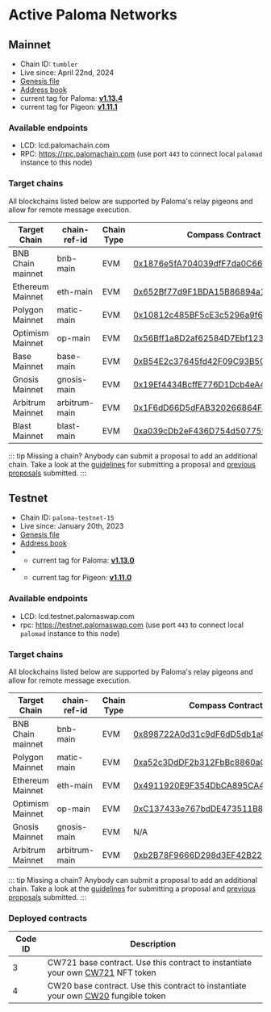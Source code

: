 # Active Paloma Networks

## Mainnet

 - Chain ID: `tumbler`
 - Live since: April 22nd, 2024
 - [Genesis file](https://raw.githubusercontent.com/palomachain/mainnet/master/tumbler/genesis.json) 
 - [Address book](https://raw.githubusercontent.com/palomachain/mainnet/master/tumbler/addrbook.json)
 - current tag for Paloma: [**v1.13.4**](https://github.com/palomachain/paloma/releases/tag/v1.13.4)
 - current tag for Pigeon: [**v1.11.1**](https://github.com/palomachain/pigeon/releases/tag/v1.11.1)


### Available endpoints
- LCD: lcd.palomachain.com
- RPC: https://rpc.palomachain.com (use port `443`  to connect local `palomad` instance to this node)

### Target chains 

All blockchains listed below are supported by Paloma's relay pigeons and allow for remote message execution.

|Target Chain|chain-ref-id|Chain Type|Compass Contract address|Status|
|------------|------------|----------|------------------------|------|
| BNB Chain mainnet| bnb-main | EVM | [0x1876e5fA704039dfF7da0C66d516AFAcBe23c59B](https://bscscan.com/address/0x1876e5fA704039dfF7da0C66d516AFAcBe23c59B) | Live |
| Ethereum Mainnet | eth-main | EVM | [0x652Bf77d9F1BDA15B86894a185E8C22d9c722EB4](https://etherscan.io/address/0x652Bf77d9F1BDA15B86894a185E8C22d9c722EB4) | Live |
| Polygon Mainnet | matic-main| EVM | [0x10812c485BF5cE3c5296a9f603b53344a15cC0cD](https://polygonscan.com/address/0x10812c485BF5cE3c5296a9f603b53344a15cC0cD) | Live |
| Optimism Mainnet | op-main  | EVM | [0x56Bff1a8D2af62584D7Ebf123452b765392e20E3](https://optimistic.etherscan.io/address/0x56Bff1a8D2af62584D7Ebf123452b765392e20E3) | Live |
| Base Mainnet | base-main |    EVM | [0xB54E2c37645fd42F09C93B50B29648a9Cc4F6065](https://basescan.org/address/0xB54E2c37645fd42F09C93B50B29648a9Cc4F6065) | Live |
| Gnosis Mainnet | gnosis-main | EVM | [0x19Ef4434BcffE776D1Dcb4eA4872E5e76eF2034F](https://gnosisscan.io/address/0x19Ef4434BcffE776D1Dcb4eA4872E5e76eF2034F) | Live |
| Arbitrum Mainnet | arbitrum-main | EVM | [0x1F6dD66D5dFAB320266864F09c4a0497ee4b7818](https://arbiscan.io/address/0x1F6dD66D5dFAB320266864F09c4a0497ee4b7818) | Live |
| Blast Mainnet | blast-main | EVM | [0xa039cDb2eF436D754d507759A3f1afFcb9b28e36](https://blastscan.io/address/0xa039cDb2eF436D754d507759A3f1afFcb9b28e36) | Live |


::: tip 
Missing a chain? Anybody can submit a proposal to add an additional chain. Take a look at the [guidelines](https://forum.palomachain.com/t/how-to-create-a-paloma-improvement-proposal-or-pip/64) for submitting a proposal and [previous proposals](https://forum.palomachain.com/c/governance/6) submitted.
:::



## Testnet
 - Chain ID: `paloma-testnet-15`
 - Live since: January 20th, 2023
 - [Genesis file](https://raw.githubusercontent.com/palomachain/testnet/master/paloma-testnet-15/genesis.json)
 - [Address book](https://raw.githubusercontent.com/palomachain/testnet/master/paloma-testnet-15/addrbook.json)
 -  - current tag for Paloma: [**v1.13.0**](https://github.com/palomachain/paloma/releases/tag/v1.13.0)
 -   - current tag for Pigeon: [**v1.11.0**](https://github.com/palomachain/pigeon/releases/tag/v1.11.0)


### Available endpoints
- LCD: lcd.testnet.palomaswap.com
- rpc: https://testnet.palomaswap.com (use port `443` to connect local `palomad` instance to this node)


### Target chains 

All blockchains listed below are supported by Paloma's relay pigeons and allow for remote message execution.

|Target Chain|chain-ref-id|Chain Type|Compass Contract address|Status|
|------------|------------|----------|------------------------|------|
| BNB Chain mainnet | bnb-main | EVM | [0x898722A0d31c9dF6dD5db1a0ABa453949d30111E](https://bscscan.com/address/0x898722A0d31c9dF6dD5db1a0ABa453949d30111E) |Live|
| Polygon Mainnet | matic-main | EVM | [0xa52c3DdDF2b312FbBc8860aC9df77C0A60666305](https://polygonscan.com/address/0xa52c3DdDF2b312FbBc8860aC9df77C0A60666305)|Live|
| Ethereum Mainnet | eth-main | EVM | [0x4911920E9F354DbCA895CA4eE5F8f6E02d560996](https://etherscan.io/address/0x4911920E9F354DbCA895CA4eE5F8f6E02d560996) | Live |
| Optimism Mainnet | op-main  | EVM | [0xC137433e767bdDE473511B84df834e5D13389015](https://optimistic.etherscan.io/address/0xC137433e767bdDE473511B84df834e5D13389015) | Live |
| Gnosis Mainnet | gnosis-main | EVM | N/A | Deployment pending |
| Arbitrum Mainnet | arbitrum-main | EVM | [0xb2B78F9666D298d3EF42B22B9D0C21Ab0c80066C](https://arbiscan.io/address/0xb2B78F9666D298d3EF42B22B9D0C21Ab0c80066C) | Live |

::: tip 
Missing a chain? Anybody can submit a proposal to add an additional chain. Take a look at the [guidelines](https://forum.palomachain.com/t/how-to-create-a-paloma-improvement-proposal-or-pip/64) for submitting a proposal and [previous proposals](https://forum.palomachain.com/c/governance/6) submitted.
:::

### Deployed contracts 

|Code ID  |Description|
|-------|-----------| 
|  3  | CW721 base contract. Use this contract to instantiate your own [CW721](../../guide/develop/quick-start/paloma-py/cw721.md) NFT token|
|  4  | CW20 base contract. Use this contract to instantiate your own [CW20](../../guide/develop/quick-start/paloma-py/cw20.md) fungible token|
